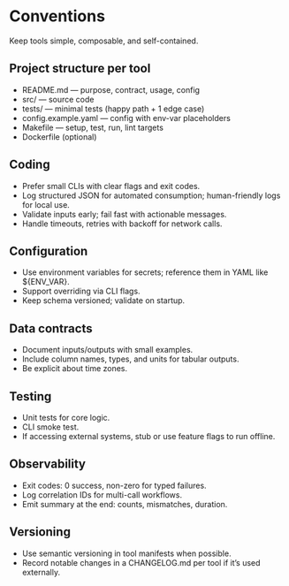 # Conventions

Keep tools simple, composable, and self-contained.

## Project structure per tool

- README.md — purpose, contract, usage, config
- src/ — source code
- tests/ — minimal tests (happy path + 1 edge case)
- config.example.yaml — config with env-var placeholders
- Makefile — setup, test, run, lint targets
- Dockerfile (optional)

## Coding

- Prefer small CLIs with clear flags and exit codes.
- Log structured JSON for automated consumption; human-friendly logs for local use.
- Validate inputs early; fail fast with actionable messages.
- Handle timeouts, retries with backoff for network calls.

## Configuration

- Use environment variables for secrets; reference them in YAML like ${ENV_VAR}.
- Support overriding via CLI flags.
- Keep schema versioned; validate on startup.

## Data contracts

- Document inputs/outputs with small examples.
- Include column names, types, and units for tabular outputs.
- Be explicit about time zones.

## Testing

- Unit tests for core logic.
- CLI smoke test.
- If accessing external systems, stub or use feature flags to run offline.

## Observability

- Exit codes: 0 success, non-zero for typed failures.
- Log correlation IDs for multi-call workflows.
- Emit summary at the end: counts, mismatches, duration.

## Versioning

- Use semantic versioning in tool manifests when possible.
- Record notable changes in a CHANGELOG.md per tool if it’s used externally.
